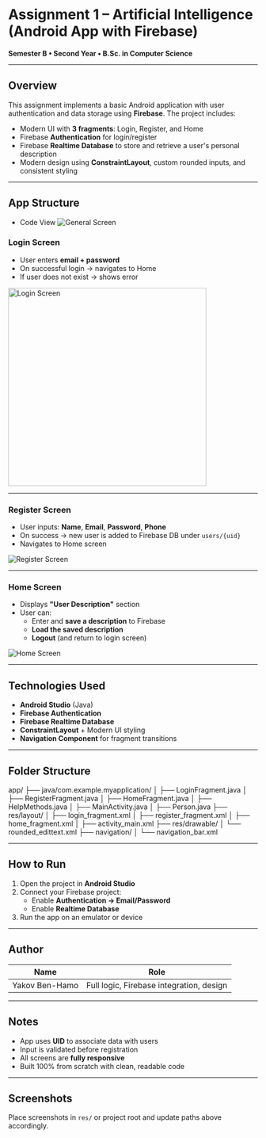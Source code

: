 # Assignment 1 – Artificial Intelligence (Android App with Firebase)

**Semester B • Second Year • B.Sc. in Computer Science**

---

##  Overview

This assignment implements a basic Android application with user authentication and data storage using **Firebase**. The project includes:

- Modern UI with **3 fragments**: Login, Register, and Home
- Firebase **Authentication** for login/register
- Firebase **Realtime Database** to store and retrieve a user's personal description
- Modern design using **ConstraintLayout**, custom rounded inputs, and consistent styling

---

##  App Structure

- Code View
  ![General Screen](screenshots/General.png)

###  Login Screen

- User enters **email + password**
- On successful login → navigates to Home
- If user does not exist → shows error

<img src="screenshots/Login_App.png" alt="Login Screen" width="400"/>


---

###  Register Screen

- User inputs: **Name**, **Email**, **Password**, **Phone**
- On success → new user is added to Firebase DB under `users/{uid}`
- Navigates to Home screen

![Register Screen](screenshots/RegisterApp.png)

---

###  Home Screen

- Displays **"User Description"** section
- User can:
    - Enter and **save a description** to Firebase
    - **Load the saved description**
    - **Logout** (and return to login screen)

![Home Screen](screenshots/Home_App.png)

---

##  Technologies Used

- **Android Studio** (Java)
- **Firebase Authentication**
- **Firebase Realtime Database**
- **ConstraintLayout** + Modern UI styling
- **Navigation Component** for fragment transitions

---

##  Folder Structure

app/
├── java/com.example.myapplication/
│ ├── LoginFragment.java
│ ├── RegisterFragment.java
│ ├── HomeFragment.java
│ ├── HelpMethods.java
│ ├── MainActivity.java
│ ├── Person.java
├── res/layout/
│ ├── login_fragment.xml
│ ├── register_fragment.xml
│ ├── home_fragment.xml
│ ├── activity_main.xml
├── res/drawable/
│ └── rounded_edittext.xml
├── navigation/
│ └── navigation_bar.xml


---

## How to Run

1. Open the project in **Android Studio**
2. Connect your Firebase project:
    - Enable **Authentication → Email/Password**
    - Enable **Realtime Database**
3. Run the app on an emulator or device

---

## Author

| Name           | Role                                |
|----------------|-------------------------------------|
| Yakov Ben-Hamo | Full logic, Firebase integration, design |

---

## Notes

- App uses **UID** to associate data with users
- Input is validated before registration
- All screens are **fully responsive**
- Built 100% from scratch with clean, readable code

---

##  Screenshots

Place screenshots in `res/` or project root and update paths above accordingly.
